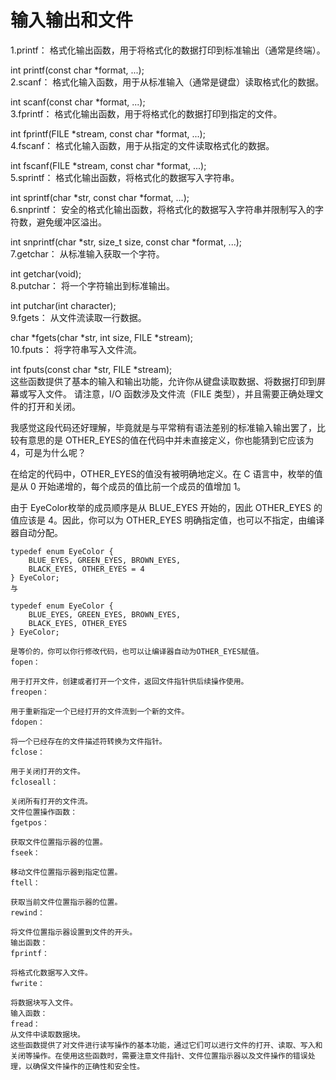# 输入输出和文件  
1.printf： 格式化输出函数，用于将格式化的数据打印到标准输出（通常是终端）。  
	
int printf(const char *format, ...);  
2.scanf： 格式化输入函数，用于从标准输入（通常是键盘）读取格式化的数据。  
	
int scanf(const char *format, ...);  
3.fprintf： 格式化输出函数，用于将格式化的数据打印到指定的文件。  
	
int fprintf(FILE *stream, const char *format, ...);  
4.fscanf： 格式化输入函数，用于从指定的文件读取格式化的数据。  
	
int fscanf(FILE *stream, const char *format, ...);  
5.sprintf： 格式化输出函数，将格式化的数据写入字符串。  
	
int sprintf(char *str, const char *format, ...);  
6.snprintf： 安全的格式化输出函数，将格式化的数据写入字符串并限制写入的字符数，避免缓冲区溢出。  
	
int snprintf(char *str, size_t size, const char *format, ...);  
7.getchar： 从标准输入获取一个字符。  
	
int getchar(void);  
8.putchar： 将一个字符输出到标准输出。  
	
int putchar(int character);  
9.fgets： 从文件流读取一行数据。  
	
char *fgets(char *str, int size, FILE *stream);  
10.fputs： 将字符串写入文件流。  
	
int fputs(const char *str, FILE *stream);  
这些函数提供了基本的输入和输出功能，允许你从键盘读取数据、将数据打印到屏幕或写入文件。  请注意，I/O 函数涉及文件流（FILE 类型），并且需要正确处理文件的打开和关闭。  
	
我感觉这段代码还好理解，毕竟就是与平常稍有语法差别的标准输入输出罢了，比较有意思的是 OTHER_EYES的值在代码中并未直接定义，你也能猜到它应该为4，可是为什么呢？  
	
在给定的代码中，OTHER_EYES的值没有被明确地定义。在 C 语言中，枚举的值是从 0 开始递增的，每个成员的值比前一个成员的值增加 1。  
	
由于 EyeColor枚举的成员顺序是从 BLUE_EYES 开始的，因此 OTHER_EYES 的值应该是 4。因此，你可以为 OTHER_EYES 明确指定值，也可以不指定，由编译器自动分配。  
	
~~~
typedef enum EyeColor {
    BLUE_EYES, GREEN_EYES, BROWN_EYES,
    BLACK_EYES, OTHER_EYES = 4
} EyeColor;
与

typedef enum EyeColor {
    BLUE_EYES, GREEN_EYES, BROWN_EYES,
    BLACK_EYES, OTHER_EYES
} EyeColor;
~~~
~~~
是等价的，你可以你行修改代码，也可以让编译器自动为OTHER_EYES赋值。  
fopen：

用于打开文件，创建或者打开一个文件，返回文件指针供后续操作使用。
freopen：

用于重新指定一个已经打开的文件流到一个新的文件。
fdopen：

将一个已经存在的文件描述符转换为文件指针。
fclose：

用于关闭打开的文件。
fcloseall：

关闭所有打开的文件流。
文件位置操作函数：
fgetpos：

获取文件位置指示器的位置。
fseek：

移动文件位置指示器到指定位置。
ftell：

获取当前文件位置指示器的位置。
rewind：

将文件位置指示器设置到文件的开头。
输出函数：
fprintf：

将格式化数据写入文件。
fwrite：

将数据块写入文件。
输入函数：
fread：
从文件中读取数据块。
这些函数提供了对文件进行读写操作的基本功能，通过它们可以进行文件的打开、读取、写入和关闭等操作。在使用这些函数时，需要注意文件指针、文件位置指示器以及文件操作的错误处理，以确保文件操作的正确性和安全性。
~~~